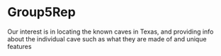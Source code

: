 # Group5Rep
Our interest is in locating the known caves in Texas, and providing info about
the individual cave such as what they are made of and unique features
